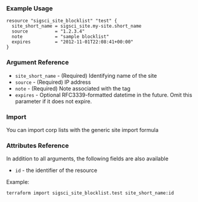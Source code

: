 ### Example Usage

```hcl-terraform
resource "sigsci_site_blocklist" "test" {
  site_short_name = sigsci_site.my-site.short_name
  source          = "1.2.3.4"
  note            = "sample blocklist"
  expires         = "2012-11-01T22:08:41+00:00"
}
```

### Argument Reference
 - `site_short_name` - (Required) Identifying name of the site
 - `source` - (Required) IP address
 - `note` - (Required) Note associated with the tag
 - `expires` - Optional RFC3339-formatted datetime in the future. Omit this parameter if it does not expire.
 
 ### Import
You can import corp lists with the generic site import formula

### Attributes Reference
In addition to all arguments, the following fields are also available
 - `id` - the identifier of the resource
 
Example:
```shell script
terraform import sigsci_site_blocklist.test site_short_name:id
```